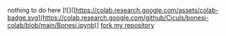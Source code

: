 nothing to do here
[![]([https://colab.research.google.com/assets/colab-badge.svg](https://colab.research.google.com/github/Ciculs/bonesi-colab/blob/main/Bonesi.ipynb)]
[fork my repository](https://github.com/user/repository/fork)
